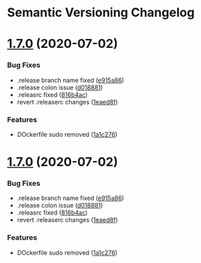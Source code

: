 # Semantic Versioning Changelog

# [1.7.0](https://github.com/mohdadilqa/qainfotech/compare/v1.6.0...v1.7.0) (2020-07-02)


### Bug Fixes

* .release branch name fixed ([e915a86](https://github.com/mohdadilqa/qainfotech/commit/e915a86fd455b69101ca815c317ad9cc21875233))
* .release colon issue ([d018881](https://github.com/mohdadilqa/qainfotech/commit/d018881d86a714edea53ffe8d3aeb5c2b6c42abf))
* .releasrc fixed ([816b4ac](https://github.com/mohdadilqa/qainfotech/commit/816b4ac05052c0bea9daebd0f30f6527fe30147d))
* revert .releaserc changes ([1eaed8f](https://github.com/mohdadilqa/qainfotech/commit/1eaed8fb4bb187df07834f1082919ff076d4b496))


### Features

* DOckerfile sudo removed ([1a1c276](https://github.com/mohdadilqa/qainfotech/commit/1a1c276b43b158ae9fa670987760a026b0d6d96c))

# [1.7.0](https://github.com/mohdadilqa/qainfotech/compare/v1.6.0...v1.7.0) (2020-07-02)


### Bug Fixes

* .release branch name fixed ([e915a86](https://github.com/mohdadilqa/qainfotech/commit/e915a86fd455b69101ca815c317ad9cc21875233))
* .release colon issue ([d018881](https://github.com/mohdadilqa/qainfotech/commit/d018881d86a714edea53ffe8d3aeb5c2b6c42abf))
* .releasrc fixed ([816b4ac](https://github.com/mohdadilqa/qainfotech/commit/816b4ac05052c0bea9daebd0f30f6527fe30147d))
* revert .releaserc changes ([1eaed8f](https://github.com/mohdadilqa/qainfotech/commit/1eaed8fb4bb187df07834f1082919ff076d4b496))


### Features

* DOckerfile sudo removed ([1a1c276](https://github.com/mohdadilqa/qainfotech/commit/1a1c276b43b158ae9fa670987760a026b0d6d96c))
